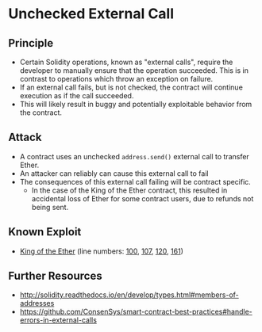 # Unchecked External Call

## Principle

- Certain Solidity operations, known as "external calls", require the developer to manually ensure that the operation succeeded. This is in contrast to operations which throw an exception on failure.
- If an external call fails, but is not checked, the contract will continue execution as if the call succeeded.
- This will likely result in buggy and potentially exploitable behavior from the contract.

## Attack

- A contract uses an unchecked `address.send()` external call to transfer Ether.
- An attacker can reliably can cause this external call to fail 
- The consequences of this external call failing will be contract specific.
	- In the case of the King of the Ether contract, this resulted in accidental loss of Ether for some contract users, due to refunds not being sent.

## Known Exploit

- [King of the Ether](https://www.kingoftheether.com/postmortem.html) (line numbers:
	[100](https://github.com/trailofbits/not-so-smart-contracts/blob/85fb77e4de3d1628e3509703cd2f60a7d055962c/unchecked_external_call/KotET_source_code/KingOfTheEtherThrone.sol#L100),
	[107](https://github.com/trailofbits/not-so-smart-contracts/blob/85fb77e4de3d1628e3509703cd2f60a7d055962c/unchecked_external_call/KotET_source_code/KingOfTheEtherThrone.sol#L107),
	[120](https://github.com/trailofbits/not-so-smart-contracts/blob/85fb77e4de3d1628e3509703cd2f60a7d055962c/unchecked_external_call/KotET_source_code/KingOfTheEtherThrone.sol#L120),
	[161](https://github.com/trailofbits/not-so-smart-contracts/blob/85fb77e4de3d1628e3509703cd2f60a7d055962c/unchecked_external_call/KotET_source_code/KingOfTheEtherThrone.sol#L161))

## Further Resources

- http://solidity.readthedocs.io/en/develop/types.html#members-of-addresses
- https://github.com/ConsenSys/smart-contract-best-practices#handle-errors-in-external-calls

